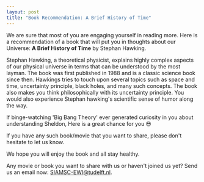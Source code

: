 ```yaml
---
layout: post
title: "Book Recommendation: A Brief History of Time"
---
```

We are sure that most of you are engaging yourself in reading more. Here is a recommendation of a book that will put you in thoughts about our Universe:
**A Brief History of Time** by Stephan Hawking.

Stephan Hawking, a theoretical physicist, explains highly complex aspects of our physical universe in terms that can be understood by the most layman. The book was first published in 1988 and is a classic science book since then. Hawkings tries to touch upon several topics such as space and time, uncertainty principle, black holes, and many such concepts. The book also makes you think philosophically with its uncertainty principle. You would also experience Stephan hawking's scientific sense of humor along the way. 

If binge-watching 'Big Bang Theory' ever generated curiosity in you about understanding Sheldon, Here is a great chance for you 😎

If you have any such book/movie that you want to share, please don't hesitate to let us know.

We hope you will enjoy the book and all stay healthy.


Any movie or book you want to share with us or haven't joined us yet? Send us an email now: [SIAMSC-EWI@tudelft.nl].

[SIAMSC-EWI@tudelft.nl]: mailto:SIAMSC-EWI@tudelft.nl
